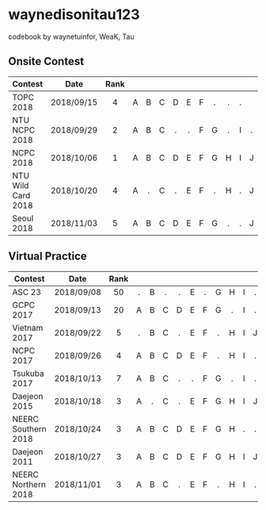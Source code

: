 waynedisonitau123
================

codebook by waynetuinfor, WeaK, Tau

## Onsite Contest
| Contest                   | Date          | Rank |   |   |   |   |   |   |   |   |   |   |   |   |   |   |   |
| --------------------------|:-------------:|:----:|:-:|:-:|:-:|:-:|:-:|:-:|:-:|:-:|:-:|:-:|:-:|:-:|:-:|:-:|:-:|
| TOPC 2018                 | 2018/09/15    |   4  | A | B | C | D | E | F | . | . | . |
| NTU NCPC 2018             | 2018/09/29    |   2  | A | B | C | . | . | F | G | . | I | . | 
| NCPC 2018                 | 2018/10/06    |   1  | A | B | C | D | E | F | G | H | I | J | . | . | M | . | O |
| NTU Wild Card 2018        | 2018/10/20    |   4  | A | . | C | . | E | F | . | H | . | J |
| Seoul 2018                | 2018/11/03    |   5  | A | B | C | D | E | F | G | . | . | J | K | L |


## Virtual Practice
| Contest                   | Date          | Rank |   |   |   |   |   |   |   |   |   |   |   |   |   |
| --------------------------|:-------------:|:----:|:-:|:-:|:-:|:-:|:-:|:-:|:-:|:-:|:-:|:-:|:-:|:-:|:-:|
| ASC 23                    | 2018/09/08    |  50  | . | B | . | . | E | . | G | H | I | . |
| GCPC 2017                 | 2018/09/13    |  20  | A | B | C | D | E | F | G | . | I | . | K |
| Vietnam 2017              | 2018/09/22    |   5  | . | B | C | . | E | F | . | H | I | J | . | . |
| NCPC 2017                 | 2018/09/26    |   4  | A | B | C | D | E | F | . | H | I | . | . | . |
| Tsukuba 2017              | 2018/10/13    |   7  | A | B | C | . | . | F | G | . | I | . | . |
| Daejeon 2015              | 2018/10/18    |   3  | A | . | C | . | E | F | G | H | I | J | K | L |
| NEERC Southern 2018       | 2018/10/24    |   3  | A | B | C | D | E | F | G | H | . | . | K | . | . |
| Daejeon 2011              | 2018/10/27    |   3  | A | B | C | D | E | F | G | H | I | J | . | L |
| NEERC Northern 2018       | 2018/11/01    |   3  | A | B | C | . | E | F | . | H | I | . | K | L |
